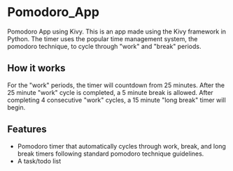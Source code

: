 # Pomodoro_App
Pomodoro App using Kivy.
This is an app made using the Kivy framework in Python. The timer uses the popular time management system, the pomodoro technique, to cycle through "work" and "break" periods.

## How it works
For the "work" periods,  the timer will countdown from 25 minutes. After the 25 minute "work" cycle is completed, a 5 minute break is allowed. After completing 4 consecutive "work" cycles, a 15 minute "long break" timer will begin.

## Features
* Pomodoro timer that automatically cycles through work, break, and long break timers following standard pomodoro technique guidelines.
* A task/todo list 